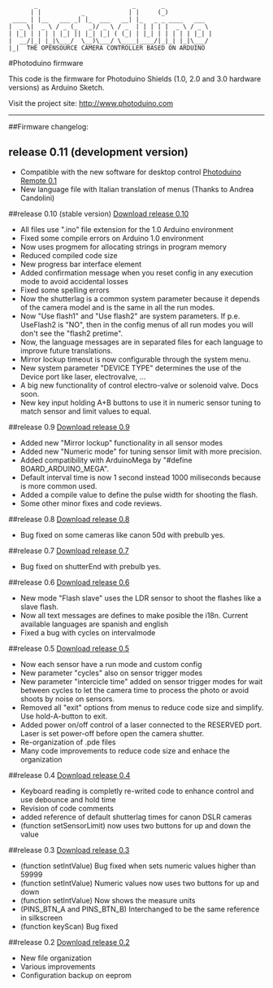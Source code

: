            _                          _       _             
          | |           _            | |     (_)            
     ____ | |__   ___ _| |_  ___   __| |_   _ _ ____   ___  
    |  _ \|  _ \ / _ (_   _)/ _ \ / _  | | | | |  _ \ / _ \ 
    | |_| | | | | |_| || |_| |_| ( (_| | |_| | | | | | |_| |
    |  __/|_| |_|\___/  \__)\___/ \____|____/|_|_| |_|\___/ 
    |_|  THE OPENSOURCE CAMERA CONTROLLER BASED ON ARDUINO                                                         



#Photoduino firmware

This code is the firmware for Photoduino Shields (1.0, 2.0 and 3.0 hardware versions) as Arduino Sketch.

Visit the project site: <http://www.photoduino.com>

* * *

##Firmware changelog:

## release 0.11 (development version)

 - Compatible with the new software for desktop control [Photoduino Remote 0.1](https://github.com/Photoduino/photoduino.remote)
 - New language file with Italian translation of menus (Thanks to Andrea Candolini)
 
##release 0.10 (stable version)
[Download release 0.10](https://github.com/downloads/Photoduino/photoduino.firmware/photoduino.shield.firmware.v.0.10.zip)

 - All files use ".ino" file extension for the 1.0 Arduino environment
 - Fixed some compile errors on Arduino 1.0 environment
 - Now uses progmem for allocating strings in program memory
 - Reduced compiled code size
 - New progress bar interface element
 - Added confirmation message when you reset config in any execution mode to avoid accidental losses
 - Fixed some spelling errors
 - Now the shutterlag is a common system parameter because it depends of the camera model and is the same in all the run modes. 
 - Now "Use flash1" and "Use flash2" are system parameters. If p.e. UseFlash2 is "NO", then in the config menus of all run modes you will don't see the "flash2 pretime".
 - Now, the language messages are in separated files for each language to improve future translations.
 - Mirror lockup timeout is now configurable through the system menu.
 - New system parameter "DEVICE TYPE" determines the use of the Device port like laser, electrovalve, ...
 - A big new functionality of control electro-valve or solenoid valve. Docs soon.
 - New key input holding A+B buttons to use it in numeric sensor tuning to match sensor and limit values to equal.
  
 
##release 0.9 
[Download release 0.9](https://github.com/downloads/Photoduino/photoduino.firmware/photoduino.shield.firmware.v.0.9.zip)

 - Added new "Mirror lockup" functionality in all sensor modes
 - Added new "Numeric mode" for tuning sensor limit with more precision. 
 - Added compatibility with ArduinoMega by "#define BOARD_ARDUINO_MEGA".
 - Default interval time is now 1 second instead 1000 miliseconds because 
   is more common used.
 - Added a compile value to define the pulse width for shooting the flash.
 - Some other minor fixes and code reviews.  
 
##release 0.8
[Download release 0.8](https://github.com/downloads/Photoduino/photoduino.firmware/photoduino.shield.firmware.v.0.8.zip)

 - Bug fixed on some cameras like canon 50d with prebulb yes. 
 
##release 0.7 
[Download release 0.7](https://github.com/downloads/Photoduino/photoduino.firmware/photoduino.shield.firmware.v.0.7.zip)

 - Bug fixed on shutterEnd with prebulb yes. 
  
##release 0.6 
[Download release 0.6](https://github.com/downloads/Photoduino/photoduino.firmware/photoduino.shield.firmware.v.0.6.zip)

 - New mode "Flash slave" uses the LDR sensor to shoot the flashes like a 
   slave flash.
 - Now all text messages are defines to make posible the i18n. 
   Current available languages are spanish and english
 - Fixed a bug with cycles on intervalmode
 
##release 0.5 
[Download release 0.5](https://github.com/downloads/Photoduino/photoduino.firmware/photoduino.shield.firmware.v.0.5.zip)

 - Now each sensor have a run mode and custom config
 - New parameter "cycles" also on sensor trigger modes
 - New parameter "intercicle time" added on sensor trigger modes for wait
   between cycles to let the camera time to process the photo or avoid shoots
   by noise on sensors.
 - Removed all "exit" options from menus to reduce code size and simplify. 
   Use hold-A-button to exit.
 - Added power on/off control of a laser connected to the RESERVED port. 
   Laser is set power-off before open the camera shutter.
 - Re-organization of .pde files
 - Many code improvements to reduce code size and enhace the organization
 
##release 0.4
[Download release 0.4](https://github.com/downloads/Photoduino/photoduino.firmware/photoduino.shield.firmware.v.0.4.zip)

 - Keyboard reading is completly re-writed code to enhance control and use 
   debounce and hold time
 - Revision of code comments
 - added reference of default shutterlag times for canon DSLR cameras
 - (function setSensorLimit) now uses two buttons for up and down the value
  
##release 0.3
[Download release 0.3](https://github.com/downloads/Photoduino/photoduino.firmware/photoduino.shield.firmware.v.0.3.zip)

 - (function setIntValue) Bug fixed when sets numeric values higher than 59999 
 - (function setIntValue) Numeric values now uses two buttons for up and down 
 - (function setIntValue) Now shows the measure units
 - (PINS_BTN_A and PINS_BTN_B) Interchanged to be the same reference in silkscreen
 - (function keyScan) Bug fixed
 
##release 0.2
[Download release 0.2](https://github.com/downloads/Photoduino/photoduino.firmware/photoduino.shield.firmware.v.0.2.zip)

 - New file organization
 - Various improvements
 - Configuration backup on eeprom
 
